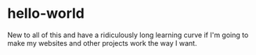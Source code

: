 # hello-world

New to all of this and have a ridiculously long learning curve if I'm going to make my websites and other projects work the way I want.
